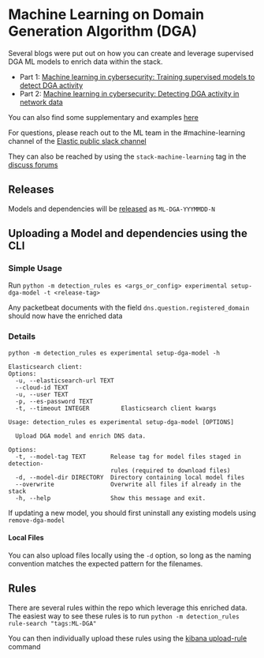 # Machine Learning on Domain Generation Algorithm (DGA)

Several blogs were put out on how you can create and leverage supervised DGA ML models to enrich data within the stack.
* Part 1: [Machine learning in cybersecurity: Training supervised models to detect DGA activity](https://www.elastic.co/blog/machine-learning-in-cybersecurity-training-supervised-models-to-detect-dga-activity)
* Part 2: [Machine learning in cybersecurity: Detecting DGA activity in network data](https://www.elastic.co/blog/machine-learning-in-cybersecurity-detecting-dga-activity-in-network-data)

You can also find some supplementary and examples [here](https://github.com/elastic/examples/tree/master/Machine%20Learning/DGA%20Detection)

For questions, please reach out to the ML team in the #machine-learning channel of the 
[Elastic public slack channel](https://www.elastic.co/blog/join-our-elastic-stack-workspace-on-slack)

They can also be reached by using the `stack-machine-learning` tag in the [discuss forums](https://discuss.elastic.co/tags/c/elastic-stack/stack-machine-learning)

## Releases

Models and dependencies will be [released](https://github.com/elastic/detection-rules/releases) as `ML-DGA-YYYMMDD-N`

## Uploading a Model and dependencies using the CLI

### Simple Usage

Run `python -m detection_rules es <args_or_config> experimental setup-dga-model -t <release-tag>`

Any packetbeat documents with the field `dns.question.registered_domain` should now have the enriched data


### Details
```console
python -m detection_rules es experimental setup-dga-model -h

Elasticsearch client:
Options:
  -u, --elasticsearch-url TEXT
  --cloud-id TEXT
  -u, --user TEXT
  -p, --es-password TEXT
  -t, --timeout INTEGER         Elasticsearch client kwargs

Usage: detection_rules es experimental setup-dga-model [OPTIONS]

  Upload DGA model and enrich DNS data.

Options:
  -t, --model-tag TEXT       Release tag for model files staged in detection-
                             rules (required to download files)
  -d, --model-dir DIRECTORY  Directory containing local model files
  --overwrite                Overwrite all files if already in the stack
  -h, --help                 Show this message and exit.
```

If updating a new model, you should first uninstall any existing models using `remove-dga-model`

#### Local Files

You can also upload files locally using the `-d` option, so long as the naming convention matches the expected pattern 
for the filenames.

## Rules

There are several rules within the repo which leverage this enriched data. The easiest way to see these rules is to run
`python -m detection_rules rule-search "tags:ML-DGA"`

You can then individually upload these rules using the [kibana upload-rule](../CLI.md#uploading-rules-to-kibana) command